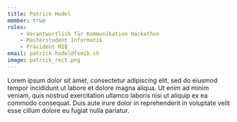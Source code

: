 ```yaml
---
title: Patrick Hodel
member: true
roles:
    - Verantwortlich für Kommunikation Hackathon
    - Masterstudent Informatik
    - Präsident MIB
email: patrick.hodel@fsmib.ch
image: patrick_rect.png
---
```

Lorem ipsum dolor sit amet, consectetur adipiscing elit, sed do eiusmod tempor incididunt ut labore et dolore magna aliqua. Ut enim ad minim veniam, quis nostrud exercitation ullamco laboris nisi ut aliquip ex ea commodo consequat. Duis aute irure dolor in reprehenderit in voluptate velit esse cillum dolore eu fugiat nulla pariatur.